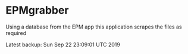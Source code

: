 # EPMgrabber
Using a database from the EPM app this application scrapes the files as required


Latest backup: Sun Sep 22 23:09:01 UTC 2019
